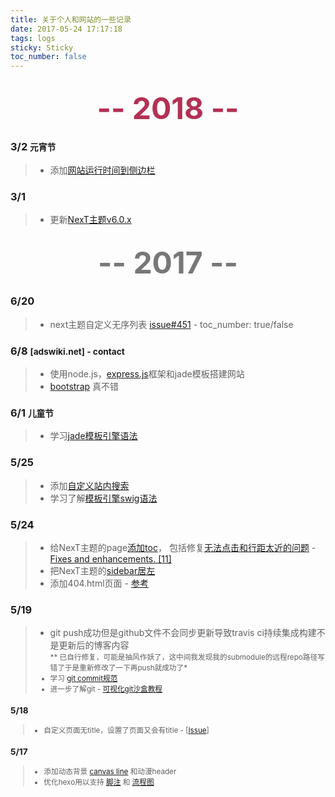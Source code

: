 ```yaml
---
title: 关于个人和网站的一些记录
date: 2017-05-24 17:17:18
tags: logs
sticky: Sticky
toc_number: false
---
```

## <center><font size=13px color="#b33054">-- 2018 --</font></center>
### **3/2** <small> 元宵节 </small>
>- 添加[网站运行时间到侧边栏](https://reuixiy.github.io/technology/computer/computer-aided-art/2017/06/09/hexo-next-optimization.html#%E4%BE%A7%E6%A0%8F%E5%8A%A0%E5%85%A5%E5%B7%B2%E8%BF%90%E8%A1%8C%E7%9A%84%E6%97%B6%E9%97%B4)
### **3/1**
>- 更新[NexT主题v6.0.x](https://github.com/theme-next/hexo-theme-next)

## <center><font size=13px color="#777">-- 2017 --</font></center>
### **6/20**
>- next主题自定义无序列表 [issue#451](https://github.com/iissnan/hexo-theme-next/pull/451) - toc_number: true/false

### **6/8** <small>[adswiki.net] - contact</small>
>- 使用node.js，[express.js](http://expressjs.com/zh-cn/)框架和jade模板搭建网站
>- [bootstrap](http://www.bootcss.com/) 真不错

### **6/1** <small> 儿童节 </small>
>- 学习[jade模板引擎语法](http://blog.jayself.com/2014/07/28/Jade/)

### **5/25**
>- 添加[自定义站内搜索](https://github.com/iissnan/hexo-theme-next/wiki/%E8%87%AA%E5%AE%9A%E4%B9%89%E7%AB%99%E5%86%85%E6%90%9C%E7%B4%A2)
>- 学习了解[模板引擎swig语法](http://jinfang.oschina.io/posts/124966c9/)

### **5/24**
>- 给NexT主题的page[添加toc](https://github.com/iissnan/hexo-theme-next/commit/d3b4b158bd611cb336f9c97e118384fb216b43bf)， 包括修复[无法点击和行距太近的问题](https://github.com/iissnan/hexo-theme-next/commit/50dd71efb7742de72dd4e7bad10d7f22643950d7) - [Fixes and enhancements. [11]](https://github.com/iissnan/hexo-theme-next/pull/1649)
>- 把NexT主题的[sidebar居左](/2017/05/24/hexo-theme-next-set-sidebar-to-left/)
>- 添加404.html页面 - [参考](https://github.com/chuangwailinjie/chuangwailinjie.github.io/blob/master/404.html)

### **5/19**
>- git push成功但是github文件不会同步更新导致travis ci持续集成构建不是更新后的博客内容  
> <small>** 已自行修复，可能是抽风作妖了，这中间我发现我的submodule的远程repo路径写错了于是重新修改了一下再push就成功了*
>- 学习 [git commit规范](https://docs.google.com/document/d/1QrDFcIiPjSLDn3EL15IJygNPiHORgU1_OOAqWjiDU5Y/edit)
>- 进一步了解git - [可视化git沙盒教程](http://learngitbranching.js.org/)

### **5/18** 
>- 自定义页面无title，设置了页面又会有title - [[Issue](https://github.com/iissnan/hexo-theme-next/issues/1367)]

### **5/17** 
>- 添加动态背景 [canvas line](http://canvas.migong.org/200.html) 和动漫header 
>- 优化hexo用以支持 [脚注](http://kchen.cc/2016/11/10/footnotes-in-hexo/) 和 [流程图](https://github.com/bubkoo/hexo-filter-flowchart) 